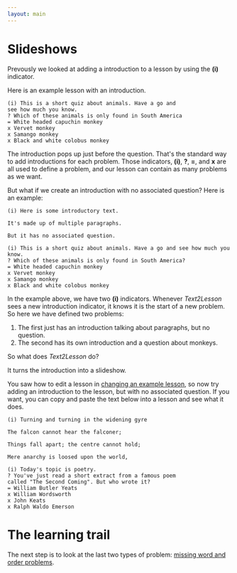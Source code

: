 ```yaml
---
layout: main
---
```


# Slideshows

Prevously we looked at adding a introduction to a lesson by using the **(i)** indicator.

Here is an example lesson with an introduction.

```
(i) This is a short quiz about animals. Have a go and
see how much you know.
? Which of these animals is only found in South America
= White headed capuchin monkey
x Vervet monkey
x Samango monkey
x Black and white colobus monkey
```

The introduction pops up just before the question. That's the standard way
to add introductions for each problem. Those indicators, **(i)**, **?**, **=**, and **x** are
all used to define a problem, and our lesson can contain as many problems as we
want.

But what if we create an introduction with no associated question? Here is an example:

```
(i) Here is some introductory text.

It's made up of multiple paragraphs.

But it has no associated question.

(i) This is a short quiz about animals. Have a go and see how much you know.
? Which of these animals is only found in South America?
= White headed capuchin monkey
x Vervet monkey
x Samango monkey
x Black and white colobus monkey
```

In the example above, we have two **(i)** indicators. Whenever _Text2Lesson_ sees
a new introduction indicator, it knows it is the start of a new problem. So here
we have defined two problems:

1. The first just has an introduction talking about paragraphs, but no question.
1. The second has its own introduction and a question about monkeys.

So what does _Text2Lesson_ do?

It turns the introduction into a slideshow.

You saw how to edit a lesson in [changing an example lesson](changing-an-example-lesson.md),
so now try adding an introduction to the lesson, but with no associated question.
If you want, you can copy and paste the text below into a lesson and see what it does.

```
(i) Turning and turning in the widening gyre

The falcon cannot hear the falconer;

Things fall apart; the centre cannot hold;

Mere anarchy is loosed upon the world,

(i) Today's topic is poetry.
? You've just read a short extract from a famous poem
called "The Second Coming". But who wrote it?
= William Butler Yeats
x William Wordsworth
x John Keats
x Ralph Waldo Emerson
```

# The learning trail

The next step is to look at the last two types of problem: [missing word and order problems](missing-word-and-order.md).
